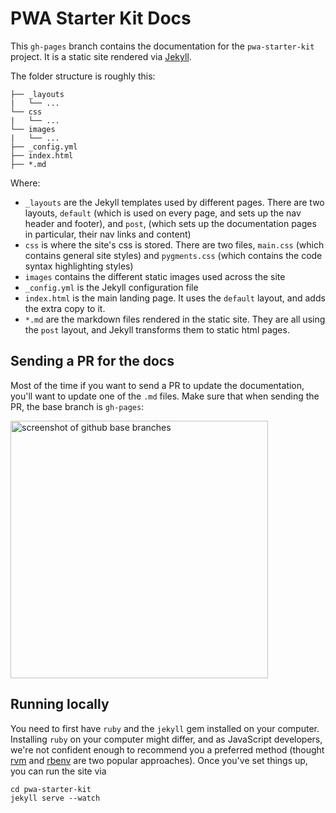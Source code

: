 # PWA Starter Kit Docs

This `gh-pages` branch contains the documentation for the `pwa-starter-kit` project.
It is a static site rendered via [Jekyll](https://jekyllrb.com/).

The folder structure is roughly this:
```
├── _layouts
|   └── ...
└── css
|   └── ...
└── images
|   └── ...
├── _config.yml
├── index.html
├── *.md
```

Where:
- `_layouts` are the Jekyll templates used by different pages. There are two layouts,
`default` (which is used on every page, and sets up the nav header and footer), and `post`, (which sets up the documentation pages in particular, their nav links and content)
- `css` is where the site's css is stored. There are two files, `main.css` (which
  contains general site styles) and `pygments.css` (which contains the code syntax
  highlighting styles)
- `images` contains the different static images used across the site
- `_config.yml` is the Jekyll configuration file
- `index.html` is the main landing page. It uses the `default` layout, and adds
the extra copy to it.
- `*.md` are the markdown files rendered in the static site. They are all using the `post` layout, and Jekyll transforms them to static html pages.

## Sending a PR for the docs
Most of the time if you want to send a PR to update the documentation, you'll want to update one of the `.md` files.
Make sure that when sending the PR, the base branch is `gh-pages`:

<img width="412" alt="screenshot of github base branches" src="https://user-images.githubusercontent.com/1369170/41371519-716b430a-6eff-11e8-8bc6-8e3789bb7079.png">

## Running locally  
You need to first have `ruby` and the `jekyll` gem installed on your computer. Installing `ruby` on your computer might differ,
and as JavaScript developers, we're not confident enough to recommend you a preferred method (thought [rvm](https://rvm.io/) and [rbenv](https://github.com/rbenv/rbenv) are two popular approaches). Once you've set things up, you can run the
site via

```
cd pwa-starter-kit
jekyll serve --watch
```
